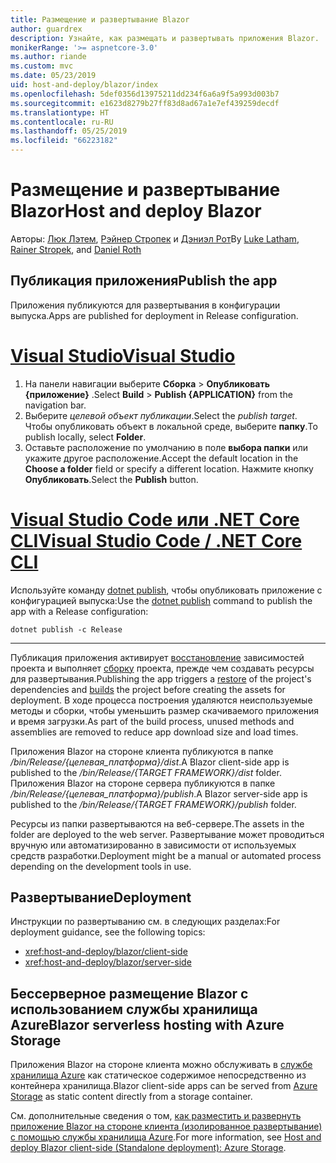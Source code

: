 ```yaml
---
title: Размещение и развертывание Blazor
author: guardrex
description: Узнайте, как размещать и развертывать приложения Blazor.
monikerRange: '>= aspnetcore-3.0'
ms.author: riande
ms.custom: mvc
ms.date: 05/23/2019
uid: host-and-deploy/blazor/index
ms.openlocfilehash: 5def0356d13975211dd234f6a6a9f5a993d003b7
ms.sourcegitcommit: e1623d8279b27ff83d8ad67a1e7ef439259decdf
ms.translationtype: HT
ms.contentlocale: ru-RU
ms.lasthandoff: 05/25/2019
ms.locfileid: "66223182"
---
```

# <a name="host-and-deploy-blazor"></a><span data-ttu-id="00335-103">Размещение и развертывание Blazor</span><span class="sxs-lookup"><span data-stu-id="00335-103">Host and deploy Blazor</span></span>

<span data-ttu-id="00335-104">Авторы: [Люк Лэтем](https://github.com/guardrex), [Рэйнер Стропек](https://www.timecockpit.com) и [Дэниэл Рот](https://github.com/danroth27)</span><span class="sxs-lookup"><span data-stu-id="00335-104">By [Luke Latham](https://github.com/guardrex), [Rainer Stropek](https://www.timecockpit.com), and [Daniel Roth](https://github.com/danroth27)</span></span>

## <a name="publish-the-app"></a><span data-ttu-id="00335-105">Публикация приложения</span><span class="sxs-lookup"><span data-stu-id="00335-105">Publish the app</span></span>

<span data-ttu-id="00335-106">Приложения публикуются для развертывания в конфигурации выпуска.</span><span class="sxs-lookup"><span data-stu-id="00335-106">Apps are published for deployment in Release configuration.</span></span>

# <a name="visual-studiotabvisual-studio"></a>[<span data-ttu-id="00335-107">Visual Studio</span><span class="sxs-lookup"><span data-stu-id="00335-107">Visual Studio</span></span>](#tab/visual-studio)

1. <span data-ttu-id="00335-108">На панели навигации выберите **Сборка** > **Опубликовать {приложение}** .</span><span class="sxs-lookup"><span data-stu-id="00335-108">Select **Build** > **Publish {APPLICATION}** from the navigation bar.</span></span>
1. <span data-ttu-id="00335-109">Выберите *целевой объект публикации*.</span><span class="sxs-lookup"><span data-stu-id="00335-109">Select the *publish target*.</span></span> <span data-ttu-id="00335-110">Чтобы опубликовать объект в локальной среде, выберите **папку**.</span><span class="sxs-lookup"><span data-stu-id="00335-110">To publish locally, select **Folder**.</span></span>
1. <span data-ttu-id="00335-111">Оставьте расположение по умолчанию в поле **выбора папки** или укажите другое расположение.</span><span class="sxs-lookup"><span data-stu-id="00335-111">Accept the default location in the **Choose a folder** field or specify a different location.</span></span> <span data-ttu-id="00335-112">Нажмите кнопку **Опубликовать**.</span><span class="sxs-lookup"><span data-stu-id="00335-112">Select the **Publish** button.</span></span>


# <a name="visual-studio-code--net-core-clitabvisual-studio-codenetcore-cli"></a>[<span data-ttu-id="00335-113">Visual Studio Code или .NET Core CLI</span><span class="sxs-lookup"><span data-stu-id="00335-113">Visual Studio Code / .NET Core CLI</span></span>](#tab/visual-studio-code+netcore-cli)

<span data-ttu-id="00335-114">Используйте команду [dotnet publish](/dotnet/core/tools/dotnet-publish), чтобы опубликовать приложение с конфигурацией выпуска:</span><span class="sxs-lookup"><span data-stu-id="00335-114">Use the [dotnet publish](/dotnet/core/tools/dotnet-publish) command to publish the app with a Release configuration:</span></span>

```console
dotnet publish -c Release
```

---

<span data-ttu-id="00335-115">Публикация приложения активирует [восстановление](/dotnet/core/tools/dotnet-restore) зависимостей проекта и выполняет [сборку](/dotnet/core/tools/dotnet-build) проекта, прежде чем создавать ресурсы для развертывания.</span><span class="sxs-lookup"><span data-stu-id="00335-115">Publishing the app triggers a [restore](/dotnet/core/tools/dotnet-restore) of the project's dependencies and [builds](/dotnet/core/tools/dotnet-build) the project before creating the assets for deployment.</span></span> <span data-ttu-id="00335-116">В ходе процесса построения удаляются неиспользуемые методы и сборки, чтобы уменьшить размер скачиваемого приложения и время загрузки.</span><span class="sxs-lookup"><span data-stu-id="00335-116">As part of the build process, unused methods and assemblies are removed to reduce app download size and load times.</span></span>

<span data-ttu-id="00335-117">Приложения Blazor на стороне клиента публикуются в папке */bin/Release/{целевая_платформа}/dist*.</span><span class="sxs-lookup"><span data-stu-id="00335-117">A Blazor client-side app is published to the */bin/Release/{TARGET FRAMEWORK}/dist* folder.</span></span> <span data-ttu-id="00335-118">Приложения Blazor на стороне сервера публикуются в папке */bin/Release/{целевая_платформа}/publish*.</span><span class="sxs-lookup"><span data-stu-id="00335-118">A Blazor server-side app is published to the */bin/Release/{TARGET FRAMEWORK}/publish* folder.</span></span>

<span data-ttu-id="00335-119">Ресурсы из папки развертываются на веб-сервере.</span><span class="sxs-lookup"><span data-stu-id="00335-119">The assets in the folder are deployed to the web server.</span></span> <span data-ttu-id="00335-120">Развертывание может проводиться вручную или автоматизированно в зависимости от используемых средств разработки.</span><span class="sxs-lookup"><span data-stu-id="00335-120">Deployment might be a manual or automated process depending on the development tools in use.</span></span>

## <a name="deployment"></a><span data-ttu-id="00335-121">Развертывание</span><span class="sxs-lookup"><span data-stu-id="00335-121">Deployment</span></span>

<span data-ttu-id="00335-122">Инструкции по развертыванию см. в следующих разделах:</span><span class="sxs-lookup"><span data-stu-id="00335-122">For deployment guidance, see the following topics:</span></span>

* <xref:host-and-deploy/blazor/client-side>
* <xref:host-and-deploy/blazor/server-side>

## <a name="blazor-serverless-hosting-with-azure-storage"></a><span data-ttu-id="00335-123">Бессерверное размещение Blazor с использованием службы хранилища Azure</span><span class="sxs-lookup"><span data-stu-id="00335-123">Blazor serverless hosting with Azure Storage</span></span>

<span data-ttu-id="00335-124">Приложения Blazor на стороне клиента можно обслуживать в [службе хранилища Azure](https://azure.microsoft.com/services/storage/) как статическое содержимое непосредственно из контейнера хранилища.</span><span class="sxs-lookup"><span data-stu-id="00335-124">Blazor client-side apps can be served from [Azure Storage](https://azure.microsoft.com/services/storage/) as static content directly from a storage container.</span></span>

<span data-ttu-id="00335-125">См. дополнительные сведения о том, [как разместить и развернуть приложение Blazor на стороне клиента (изолированное развертывание) с помощью службы хранилища Azure](xref:host-and-deploy/blazor/client-side#azure-storage).</span><span class="sxs-lookup"><span data-stu-id="00335-125">For more information, see [Host and deploy Blazor client-side (Standalone deployment): Azure Storage](xref:host-and-deploy/blazor/client-side#azure-storage).</span></span>
